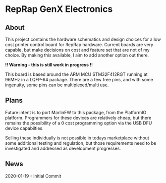 # RepRap GenX Electronics

## About
This project contains the hardware schematics and design choices for a low cost printer control board for RepRap hardware. Current boards are very capable, but make decisions on cost and feature set that are not of my choice. By making this available, I aim to add another option out there.

__!! Warning - this is still work in progress !!__

This board is based around the ARM MCU STM32F412RGT running at 96MHz in a LQFP-64 package. There are a few free pins, and with some ingenuity, some pins can be multiplexed/multi use.

## Plans

Future intent is to port MarlinFW to this package, from the PlatformIO platform. Programmers for these devices are relatively cheap, but there remains the possibility of a 0 cost programming option via the USB DFU device capabilties.

Selling these individually is not possible in todays marketplace without some additional testing and regulation, but those requirements need to be investigated and addressed as development progresses.

## News

2020-01-19 - Initial Commit